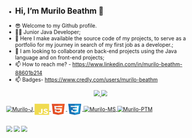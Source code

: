 - ## Hi, I’m Murilo Beathm 👋 
- 😎 Welcome to my Github profile.
- 👨‍💻 Junior Java Developer; 
- 👀 Here I make available the source code of my projects, to serve as a portfolio for my journey in search of my first job as a developer.;
- 😤 I am looking to collaborate on back-end projects using the Java language and on front-end projects;
- 📫 How to reach me? - https://www.linkedin.com/in/murilo-beathm-88601b214
- 📫 Badges- https://www.credly.com/users/murilo-beathm                   

<div align="center">
  <a href="https://github.com/murilobeathm">
  <img height="140em" src="https://github-readme-stats.vercel.app/api?username=murilobeathm&show_icons=true&theme=dark&include_all_commits=true&count_private=true"/>
  <img height="140em" src="https://github-readme-stats.vercel.app/api/top-langs/?username=murilobeathm&layout=compact&langs_count=7&theme=dark"/>     
</div>
   
<div style="display: inline_block"><br>
  <img align="center" alt="Murilo-J" height="40" width="40" src="https://cdn.jsdelivr.net/gh/devicons/devicon/icons/java/java-plain-wordmark.svg" />
  <img align="center" alt="Rafa-Js" height="30" width="40" src="https://raw.githubusercontent.com/devicons/devicon/master/icons/javascript/javascript-plain.svg">
  <img align="center" alt="Rafa-HTML" height="30" width="40" src="https://raw.githubusercontent.com/devicons/devicon/master/icons/html5/html5-original.svg">
  <img align="center" alt="Rafa-CSS" height="30" width="40" src="https://raw.githubusercontent.com/devicons/devicon/master/icons/css3/css3-original.svg">    
  <img align="center" alt="Murilo-MS" height="40" width="40" src="https://cdn.jsdelivr.net/gh/devicons/devicon/icons/mysql/mysql-original-wordmark.svg" /> 
  <img align="center" alt="Murilo-PTM" height="40" width="40" src="https://www.vectorlogo.zone/logos/getpostman/getpostman-icon.svg" /> 
  </div>

 ##   
<div>
       <a href="https://www.linkedin.com/in/murilo-beathm-88601b214/" target="_blank"><img src="https://img.shields.io/badge/-LinkedIn-%230077B5?style=for-the-badge&logo=linkedin&logoColor=white" target="_blank"></a>   
       <a href="https://www.credly.com/users/murilo-beathm/badges" target="_blank"><img src="https://img.shields.io/badge/-credly-%230077B5?style=for-the-badge&logo=credly&logoColor=white" target="_blank"></a> 
       <a href = "mailto:mbeathm@gmail.com"><img src="https://img.shields.io/badge/Gmail-D14836?style=for-the-badge&logo=gmail&logoColor=white" target="_blank"></a>
        
 </div>
      
      
